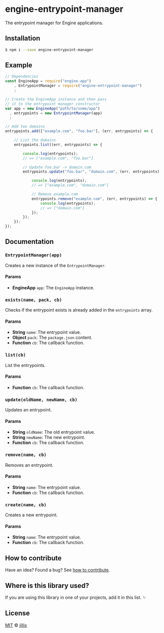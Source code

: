 # engine-entrypoint-manager

The entrypoint manager for Engine applications.

## Installation

```sh
$ npm i --save engine-entrypoint-manager
```

## Example

```js
// Dependencies
const EngineApp = require("engine-app")
    , EntrypointManager = require("engine-entrypoint-manager")
    ;

// Create the EngineApp instance and then pass
// it to the entrypoint manager constructor
var app = new EngineApp("path/to/some/app")
  , entrypoints = new EntrypointManager(app)
  ;

// Add two domains
entrypoints.add(["example.com", "foo.bar"], (err, entrypoints) => {

    // List the domains
    entrypoints.list((err, entrypoints) => {

        console.log(entrypoints);
        // => ["example.com", "foo.bar"]

        // Update foo.bar -> domain.com
        entrypoints.update("foo.bar", "domain.com", (err, entrypoints) => {

            console.log(entrypoints);
            // => ["example.com", "domain.com"]

            // Remove example.com
            entrypoints.remove("example.com", (err, entrypoints) => {
                console.log(entrypoints);
                // => ["domain.com"]
            });
        });
    });
});
```

## Documentation

### `EntrypointManager(app)`
Creates a new instance of the `EntrypointManager`.

#### Params
- **EngineApp** `app`: The `EngineApp` instance.

### `exists(name, pack, cb)`
Checks if the entrypoint exists is already added in the `entrypoints` array.

#### Params
- **String** `name`: The entrypoint value.
- **Object** `pack`: The `package.json` content.
- **Function** `cb`: The callback function.

### `list(cb)`
List the entrypoints.

#### Params
- **Function** `cb`: The callback function.

### `update(oldName, newName, cb)`
Updates an entrypoint.

#### Params
- **String** `oldName`: The old entrypoint value.
- **String** `newName`: The new entrypoint.
- **Function** `cb`: The callback function.

### `remove(name, cb)`
Removes an entrypoint.

#### Params
- **String** `name`: The entrypoint value.
- **Function** `cb`: The callback function.

### `create(name, cb)`
Creates a new entrypoint.

#### Params
- **String** `name`: The entrypoint value.
- **Function** `cb`: The callback function.

## How to contribute
Have an idea? Found a bug? See [how to contribute][contributing].

## Where is this library used?
If you are using this library in one of your projects, add it in this list. :sparkles:

## License

[MIT][license] © [jillix][website]

[license]: http://showalicense.com/?fullname=jillix%20%3Ccontact%40jillix.com%3E%20(http%3A%2F%2Fjillix.com)&year=2016#license-mit
[website]: http://jillix.com
[contributing]: /CONTRIBUTING.md
[docs]: /DOCUMENTATION.md